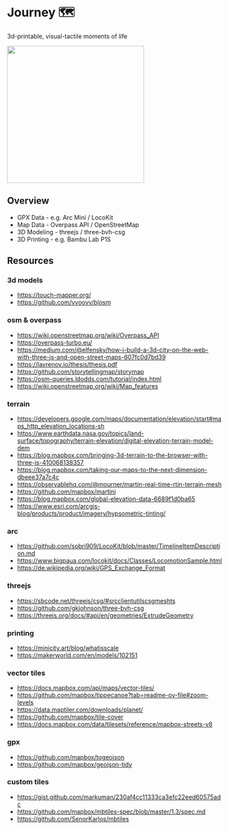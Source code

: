 # Journey 🗺
3d-printable, visual-tactile moments of life

<img src="docs/touch-mapper-print.png" height=320>


## Overview
- GPX Data - e.g. Arc Mini / LocoKit
- Map Data - Overpass API / OpenStreetMap
- 3D Modeling - threejs / three-bvh-csg
- 3D Printing - e.g. Bambu Lab P1S


## Resources

### 3d models
- https://touch-mapper.org/
- https://github.com/vvoovv/blosm

### osm & overpass
- https://wiki.openstreetmap.org/wiki/Overpass_API
- https://overpass-turbo.eu/
- https://medium.com/@elfensky/how-i-build-a-3d-city-on-the-web-with-three-js-and-open-street-maps-607fc0d7bd39
- https://lavrenov.io/thesis/thesis.pdf
- https://github.com/storytellingmap/storymap
- https://osm-queries.ldodds.com/tutorial/index.html
- https://wiki.openstreetmap.org/wiki/Map_features

### terrain
- https://developers.google.com/maps/documentation/elevation/start#maps_http_elevation_locations-sh
- https://www.earthdata.nasa.gov/topics/land-surface/topography/terrain-elevation/digital-elevation-terrain-model-dem
- https://blog.mapbox.com/bringing-3d-terrain-to-the-browser-with-three-js-410068138357
- https://blog.mapbox.com/taking-our-maps-to-the-next-dimension-dbeee37a7c4c
- https://observablehq.com/@mourner/martin-real-time-rtin-terrain-mesh
- https://github.com/mapbox/martini
- https://blog.mapbox.com/global-elevation-data-6689f1d0ba65
- https://www.esri.com/arcgis-blog/products/product/imagery/hypsometric-tinting/

### arc
- https://github.com/sobri909/LocoKit/blob/master/TimelineItemDescription.md
- https://www.bigpaua.com/locokit/docs/Classes/LocomotionSample.html
- https://de.wikipedia.org/wiki/GPS_Exchange_Format

### threejs
- https://sbcode.net/threejs/csg/#srcclientutilscsgmeshts
- https://github.com/gkjohnson/three-bvh-csg
- https://threejs.org/docs/#api/en/geometries/ExtrudeGeometry

### printing
- https://minicity.art/blog/whatisscale
- https://makerworld.com/en/models/102151

### vector tiles
- https://docs.mapbox.com/api/maps/vector-tiles/
- https://github.com/mapbox/tippecanoe?tab=readme-ov-file#zoom-levels
- https://data.maptiler.com/downloads/planet/
- https://github.com/mapbox/tile-cover
- https://docs.mapbox.com/data/tilesets/reference/mapbox-streets-v8

### gpx
- https://github.com/mapbox/togeojson
- https://github.com/mapbox/geojson-tidy

### custom tiles
- https://gist.github.com/markuman/230af4cc11333ca3efc22eed60575adc
- https://github.com/mapbox/mbtiles-spec/blob/master/1.3/spec.md
- https://github.com/SenorKarlos/mbtiles